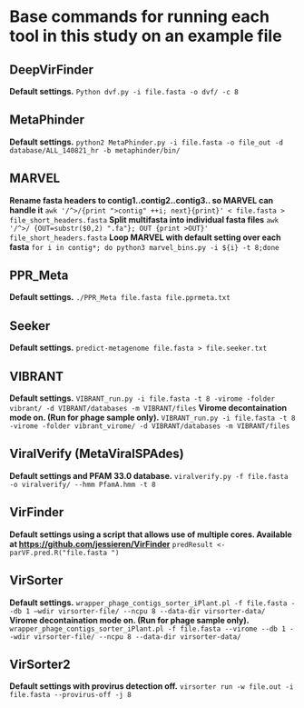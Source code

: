# Base commands for running each tool in this study on an example file

## DeepVirFinder
**Default settings.**
`Python dvf.py -i file.fasta -o dvf/ -c 8`

## MetaPhinder
**Default settings.**
`python2 MetaPhinder.py -i file.fasta -o file_out -d database/ALL_140821_hr -b metaphinder/bin/`

## MARVEL
**Rename fasta headers to contig1..contig2..contig3.. so MARVEL can handle it**
`awk '/^>/{print ">contig" ++i; next}{print}' < file.fasta > file_short_headers.fasta`
**Split multifasta into individual fasta files**
`awk '/^>/ {OUT=substr($0,2) ".fa"}; OUT {print >OUT}' file_short_headers.fasta`
**Loop MARVEL with default setting over each fasta**
`for i in contig*; do python3 marvel_bins.py -i ${i} -t 8;done`

## PPR_Meta
**Default settings.**
`./PPR_Meta file.fasta file.pprmeta.txt`

## Seeker
**Default settings.**
`predict-metagenome file.fasta > file.seeker.txt`

## VIBRANT
**Default settings.**
`VIBRANT_run.py -i file.fasta -t 8 -virome -folder vibrant/ -d VIBRANT/databases
-m VIBRANT/files`
**Virome decontaination mode on. (Run for phage sample only).**
`VIBRANT_run.py -i file.fasta -t 8 -virome -folder vibrant_virome/ -d VIBRANT/databases -m VIBRANT/files`

## ViralVerify (MetaViralSPAdes)
**Default settings and PFAM 33.0 database.**
`viralverify.py -f file.fasta -o viralverify/ --hmm PfamA.hmm -t 8`

## VirFinder
**Default settings using a script that allows use of multiple cores. Available at https://github.com/jessieren/VirFinder**
`predResult <- parVF.pred.R("file.fasta ")`

## VirSorter
**Default settings.**
`wrapper_phage_contigs_sorter_iPlant.pl -f file.fasta --db 1 –wdir virsorter-file/ --ncpu 8 --data-dir virsorter-data/`
**Virome decontaination mode on. (Run for phage sample only).**
`wrapper_phage_contigs_sorter_iPlant.pl -f file.fasta --virome --db 1 --wdir virsorter-file/ --ncpu 8 --data-dir virsorter-data/`

## VirSorter2
**Default settings with provirus detection off.**
`virsorter run -w file.out -i file.fasta --provirus-off -j 8`
